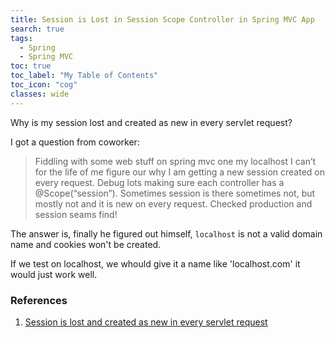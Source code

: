 ```yaml
---
title: Session is Lost in Session Scope Controller in Spring MVC App
search: true
tags: 
  - Spring
  - Spring MVC
toc: true
toc_label: "My Table of Contents"
toc_icon: "cog"
classes: wide
---
```


Why is my session lost and created as new in every servlet request?

I got a question from coworker:
> Fiddling with some web stuff on spring mvc one my localhost I can’t for the life of me figure our why I am getting a new session created on every request. Debug lots making sure each controller has a @Scope(“session”).  Sometimes session is there sometimes not, but mostly not and it is new on every request. Checked production and session seams find!

The answer is, finally he figured out himself, `localhost` is not a valid domain name and cookies won't be created.

If we test on localhost, we whould give it a name like 'localhost.com' it would just work well.



### References
1. [Session is lost and created as new in every servlet request](https://stackoverflow.com/questions/2138245/session-is-lost-and-created-as-new-in-every-servlet-request)
